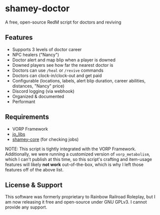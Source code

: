 # shamey-doctor

A free, open-source RedM script for doctors and reviving

## Features
- Supports 3 levels of doctor career
- NPC healers ("Nancy")
- Doctor alert and map blip when a player is downed
- Downed players see how far the nearest doctor is
- Doctors can use `/heal` or `/revive` commands
- Doctors can clock-in/clock-out and get paid
- Configurable (locations, labels, alert blip duration, career abilities, distances, "Nancy" price)
- Discord logging (via webhook)
- Organized & documented
- Performant

## Requirements
- VORP Framework
- [jo_libs](https://github.com/Jump-On-Studios/RedM-jo_libs)
- [shamey-core](https://github.com/ShameyWinehouse/shamey-core) (for checking jobs)

NOTE: This script is tightly integrated with the VORP Framework. Additionally, we were running a customized version of `vorp_metabolism`, which I can't publish at this time, so this script's crafting and item-usage features will likely **not work** out-of-the-box, which is why I left those features off of the above list.

## License & Support
This software was formerly proprietary to Rainbow Railroad Roleplay, but I am now releasing it free and open-source under GNU GPLv3. I cannot provide any support.